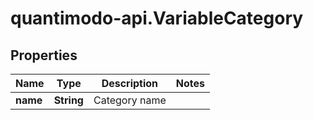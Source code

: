 # quantimodo-api.VariableCategory

## Properties
Name | Type | Description | Notes
------------ | ------------- | ------------- | -------------
**name** | **String** | Category name | 


